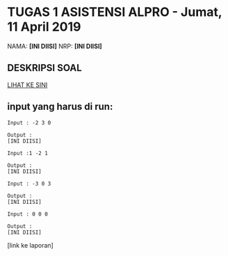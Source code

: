 # TUGAS 1 ASISTENSI ALPRO - Jumat, 11 April 2019
NAMA: **[INI DIISI]**
NRP: **[INI DIISI]**

## DESKRIPSI SOAL
[LIHAT KE SINI](https://github.com/asistensi-matematika/tugas1/blob/master/readme.ipynb)


## input yang harus di run:
~~~~
Input : -2 3 0

Output :
[INI DIISI]
~~~~
~~~~
Input :1 -2 1

Output :
[INI DIISI]
~~~~
~~~~
Input : -3 0 3

Output :
[INI DIISI]
~~~~
~~~~
Input : 0 0 0

Output :
[INI DIISI]
~~~~

[link ke laporan]